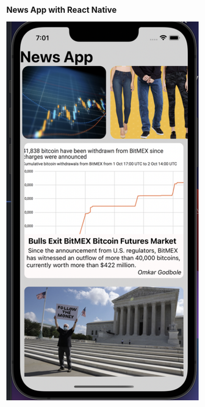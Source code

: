 ## News App with React Native

![news-app-ss](https://github.com/EmreSamurlu/React-Native-Apps/blob/main/app%20ss/news-app-ss.png)

